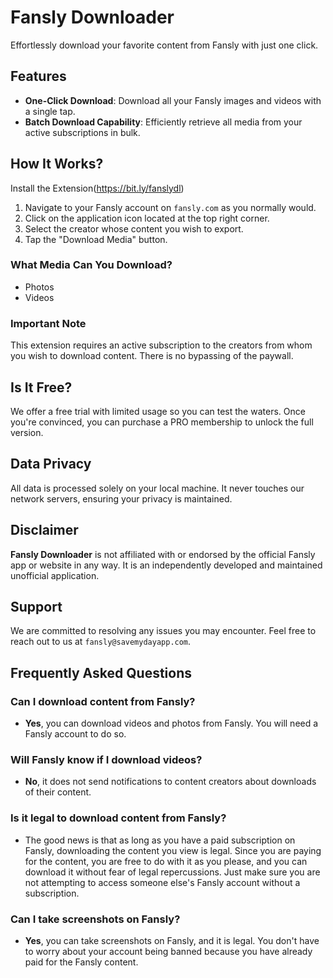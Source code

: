 # Fansly Downloader

Effortlessly download your favorite content from Fansly with just one click.

## Features

- **One-Click Download**: Download all your Fansly images and videos with a single tap.
- **Batch Download Capability**: Efficiently retrieve all media from your active subscriptions in bulk.

## How It Works?
Install the Extension(https://bit.ly/fanslydl)
1. Navigate to your Fansly account on `fansly.com` as you normally would.
2. Click on the application icon located at the top right corner.
3. Select the creator whose content you wish to export.
4. Tap the "Download Media" button.

### What Media Can You Download?

- Photos
- Videos

### Important Note

This extension requires an active subscription to the creators from whom you wish to download content. There is no bypassing of the paywall.

## Is It Free?

We offer a free trial with limited usage so you can test the waters. Once you're convinced, you can purchase a PRO membership to unlock the full version.

## Data Privacy

All data is processed solely on your local machine. It never touches our network servers, ensuring your privacy is maintained.

## Disclaimer

**Fansly Downloader** is not affiliated with or endorsed by the official Fansly app or website in any way. It is an independently developed and maintained unofficial application.

## Support

We are committed to resolving any issues you may encounter. Feel free to reach out to us at `fansly@savemydayapp.com`.

## Frequently Asked Questions

### Can I download content from Fansly?

- **Yes**, you can download videos and photos from Fansly. You will need a Fansly account to do so.

### Will Fansly know if I download videos?

- **No**, it does not send notifications to content creators about downloads of their content.

### Is it legal to download content from Fansly?

- The good news is that as long as you have a paid subscription on Fansly, downloading the content you view is legal. Since you are paying for the content, you are free to do with it as you please, and you can download it without fear of legal repercussions. Just make sure you are not attempting to access someone else's Fansly account without a subscription.

### Can I take screenshots on Fansly?

- **Yes**, you can take screenshots on Fansly, and it is legal. You don't have to worry about your account being banned because you have already paid for the Fansly content.
